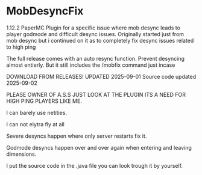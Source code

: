# MobDesyncFix
1.12.2 PaperMC Plugin for a specific issue where mob desync leads to player godmode and difficult desync issues.
Originally started just from mob desync but i continued on it as to completely fix desync issues related to high ping

The full release comes with an auto resync function. Prevent desyncing almost entierly. But it still includes the /mobfix command just incase

DOWNLOAD FROM RELEASES!
UPDATED 2025-09-01
Source code updated 2025-09-02


PLEASE OWNER OF A.S.S JUST LOOK AT THE PLUGIN ITS A NEED FOR HIGH PING PLAYERS LIKE ME.

I can barely use netities.

I can not elytra fly at all

Severe desyncs happen where only server restarts fix it.

Godmode desyncs happen over and over again when entering and leaving dimensions.

I put the source code in the .java file you can look trough it by yourself.
